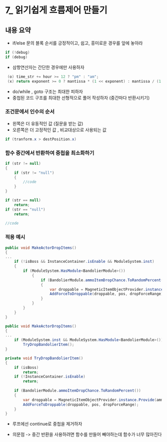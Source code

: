 # 7_ 읽기쉽게 흐름제어 만들기

## 내용 요약

* if/else 문의 블록 순서를 긍정적이고, 쉽고, 흥미로운 경우를 앞에 놓아라
```c#
if (!debug)
if (debug)
```

* 삼항연산자는 간단한 경우에만 사용하자
```c#
 (o) time_str += hour >= 12 ? "pm" : "am";
 (x) return exponent >= 0 ? mantissa * (1 << exponent) : mantissa / (1 << -exponent);
```
* do/while , goto 구조는 최대한 피하자
* 중첩된 코드 구조를 최대한 선형적으로 풀어 작성하자 (중간마다 반환시키기)

### 조건문에서 인수의 순서

* 왼쪽은 더 유동적인 값 (질문을 받는 값)
* 오른쪽은 더 고정적인 값 , 비교대상으로 사용되는 값

```c#
if (tranform.x > destPosition.x)
```

### 함수 중간에서 반환하여 중첩을 최소화하기

```c#
if (str != null)
{
    if (str != "null")
    {
        //code
    }
}
```
```c#
if (str == null)
    return;
if (str == "null")
    return;
    
//code
```

### 적용 예시

```c#
public void MakeActorDropItems()
{
...
    if (!isBoss && InstanceContainer.isEnable && ModuleSystem.inst)
    {
        if (ModuleSystem.HasModule<BandolierModule>())
            {
                if (BandolierModule.ammoItemDropChance.ToRandomPercent())
                {
                    var droppable = MagneticItemObjectProvider.instance.Provide(ammoItemPrefab).GetComponent<DroppableObject>();
                    AddForceToDroppable(droppable, pos, dropForceRange);
                }
            }
        }
    }
}
```
```c#
public void MakeActorDropItems()
{
...
    if (ModuleSystem.inst && ModuleSystem.HasModule<BandolierModule>())
        TryDropBandolierItem();
}

private void TryDropBandolierItem()
{
    if (isBoss)
        return;
    if (!InstanceContainer.isEnable)
        return;
    
    if (BandolierModule.ammoItemDropChance.ToRandomPercent())
    {
        var droppable = MagneticItemObjectProvider.instance.Provide(ammoItemPrefab).GetComponent<DroppableObject>();
        AddForceToDroppable(droppable, pos, dropForceRange);
    }
}
```

* 루프에선 continue로 중첩을 제거하자

* 의문점 -> 중간 반환을 사용하려면 함수를 만들어 빼야하는데 함수가 너무 많아진다



